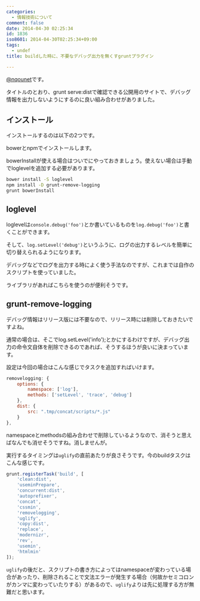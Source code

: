 ```yaml
---
categories:
  - 情報技術について
comment: false
date: 2014-04-30 02:25:34
id: 1836
iso8601: 2014-04-30T02:25:34+09:00
tags:
  - undef
title: buildした時に、不要なデバッグ出力を無くすgruntプラグイン

---
```


<p><a href="https://twitter.com/nqounet">@nqounet</a>です。</p>

<p>タイトルのとおり、grunt serve:distで確認できる公開用のサイトで、デバッグ情報を出力しないようにするのに良い組み合わせがありました。</p>



<h2>インストール</h2>

<p>インストールするのは以下の2つです。</p>

<p>bowerとnpmでインストールします。</p>

<p>bowerInstallが使える場合はついでにやっておきましょう。使えない場合は手動でloglevelを追加する必要があります。</p>

```bash
bower install -S loglevel
npm install -D grunt-remove-logging
grunt bowerInstall
```

<h2>loglevel</h2>

<p>loglevelは<code>console.debug('foo')</code>とか書いているものを<code>log.debug('foo')</code>と書くことができます。</p>

<p>そして、<code>log.setLevel('debug')</code>というふうに、ログの出力するレベルを簡単に切り替えられるようになります。</p>

<p>デバッグなどでログを出力する時によく使う手法なのですが、これまでは自作のスクリプトを使っていました。</p>

<p>ライブラリがあればこちらを使うのが便利そうです。</p>

<h2>grunt-remove-logging</h2>

<p>デバッグ情報はリリース版には不要なので、リリース時には削除しておきたいですよね。</p>

<p>通常の場合は、そこでlog.setLevel('info');とかにするわけですが、デバッグ出力の命令文自体を削除できるのであれば、そうするほうが良いに決まっています。</p>

<p>設定は今回の場合はこんな感じでタスクを追加すればいけます。</p>

```js
removelogging: {
    options: {
        namespace: ['log'],
        methods: ['setLevel', 'trace', 'debug']
    },
    dist: {
        src: ".tmp/concat/scripts/*.js"
    }
},
```

<p>namespaceとmethodsの組み合わせで削除しているようなので、消そうと思えばなんでも消せそうですね。消しませんが。</p>

<p>実行するタイミングは<code>uglify</code>の直前あたりが良さそうです。今のbuildタスクはこんな感じです。</p>

```js
grunt.registerTask('build', [
    'clean:dist',
    'useminPrepare',
    'concurrent:dist',
    'autoprefixer',
    'concat',
    'cssmin',
    'removelogging',
    'uglify',
    'copy:dist',
    'replace',
    'modernizr',
    'rev',
    'usemin',
    'htmlmin'
]);
```

<p><code>uglify</code>の後だと、スクリプトの書き方によってはnamespaceが変わっている場合があったり、削除されることで文法エラーが発生する場合（何故かセミコロンがカンマに変わっていたりする）があるので、<code>uglify</code>よりは先に処理する方が無難だと思います。</p>
    	